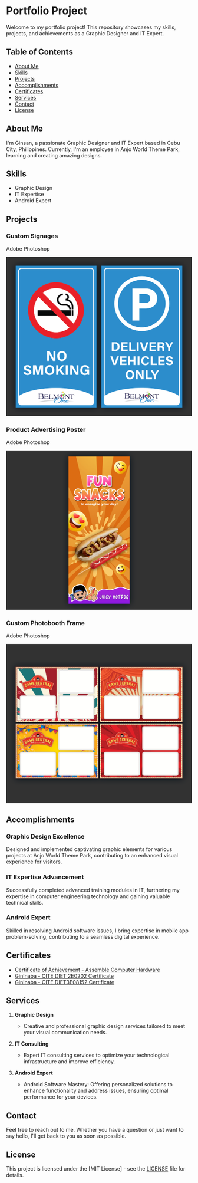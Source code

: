# Portfolio Project

Welcome to my portfolio project! This repository showcases my skills, projects, and achievements as a Graphic Designer and IT Expert.

## Table of Contents

- [About Me](#about-me)
- [Skills](#skills)
- [Projects](#projects)
- [Accomplishments](#accomplishments)
- [Certificates](#certificates)
- [Services](#services)
- [Contact](#contact)
- [License](#license)

## About Me

I'm Ginsan, a passionate Graphic Designer and IT Expert based in Cebu City, Philippines. Currently, I'm an employee in Anjo World Theme Park, learning and creating amazing designs.

## Skills

- Graphic Design
- IT Expertise
- Android Expert

## Projects

### Custom Signages

Adobe Photoshop

![Custom Signages](img/P1.png)

### Product Advertising Poster

Adobe Photoshop

![Product Advertising Poster](img/P2.png)

### Custom Photobooth Frame

Adobe Photoshop

![Custom Photobooth Frame](img/P3.png)

## Accomplishments

### Graphic Design Excellence

Designed and implemented captivating graphic elements for various projects at Anjo World Theme Park, contributing to an enhanced visual experience for visitors.

### IT Expertise Advancement

Successfully completed advanced training modules in IT, furthering my expertise in computer engineering technology and gaining valuable technical skills.

### Android Expert

Skilled in resolving Android software issues, I bring expertise in mobile app problem-solving, contributing to a seamless digital experience.

## Certificates

- [Certificate of Achievement - Assemble Computer Hardware](img/Certificate_of_Achievement__Assemble_Computer_Hardware-1.png)
- [GinInaba - CITE DIET 2E0202 Certificate](img/GinInaba-CITE-DIET-2E0202-certificate-1.png)
- [GinInaba - CITE DIET3E08152 Certificate](img/GinInaba-CITE-DIET3E08152-certificate-1.png)

## Services

1. **Graphic Design**
   - Creative and professional graphic design services tailored to meet your visual communication needs.

2. **IT Consulting**
   - Expert IT consulting services to optimize your technological infrastructure and improve efficiency.

3. **Android Expert**
   - Android Software Mastery: Offering personalized solutions to enhance functionality and address issues, ensuring optimal performance for your devices.

## Contact

Feel free to reach out to me. Whether you have a question or just want to say hello, I'll get back to you as soon as possible.

## License

This project is licensed under the [MIT License] - see the [LICENSE](LICENSE) file for details.
